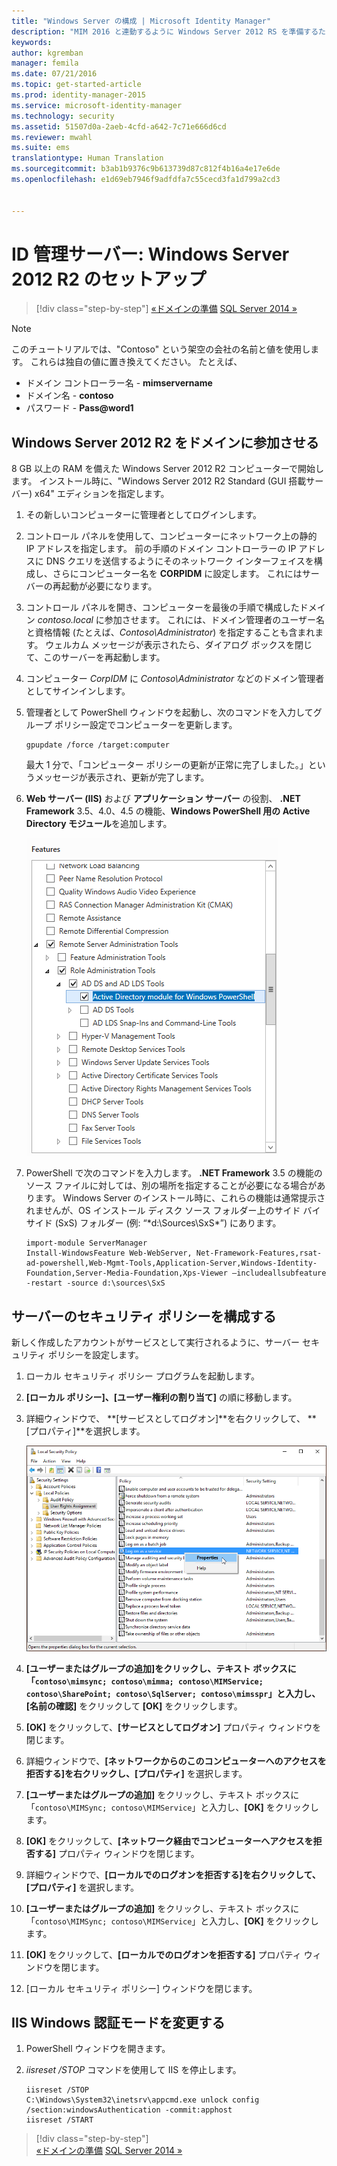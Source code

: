 ```yaml
---
title: "Windows Server の構成 | Microsoft Identity Manager"
description: "MIM 2016 と連動するように Windows Server 2012 RS を準備するための手順と最小要件を説明します。"
keywords: 
author: kgremban
manager: femila
ms.date: 07/21/2016
ms.topic: get-started-article
ms.prod: identity-manager-2015
ms.service: microsoft-identity-manager
ms.technology: security
ms.assetid: 51507d0a-2aeb-4cfd-a642-7c71e666d6cd
ms.reviewer: mwahl
ms.suite: ems
translationtype: Human Translation
ms.sourcegitcommit: b3ab1b9376c9b613739d87c812f4b16a4e17e6de
ms.openlocfilehash: e1d69eb7946f9adfdfa7c55cecd3fa1d799a2cd3


---
```


# ID 管理サーバー: Windows Server 2012 R2 のセットアップ

>[!div class="step-by-step"]
[«ドメインの準備](preparing-domain.md)
[SQL Server 2014 »](prepare-server-sql2014.md)

> [!NOTE]
> このチュートリアルでは、"Contoso" という架空の会社の名前と値を使用します。 これらは独自の値に置き換えてください。 たとえば、
> - ドメイン コントローラー名 - **mimservername**
> - ドメイン名 - **contoso**
> - パスワード - **Pass@word1**

## Windows Server 2012 R2 をドメインに参加させる

8 GB 以上の RAM を備えた Windows Server 2012 R2 コンピューターで開始します。 インストール時に、"Windows Server 2012 R2 Standard (GUI 搭載サーバー) x64" エディションを指定します。

1. その新しいコンピューターに管理者としてログインします。

2. コントロール パネルを使用して、コンピューターにネットワーク上の静的 IP アドレスを指定します。 前の手順のドメイン コントローラーの IP アドレスに DNS クエリを送信するようにそのネットワーク インターフェイスを構成し、さらにコンピューター名を **CORPIDM** に設定します。  これにはサーバーの再起動が必要になります。

3. コントロール パネルを開き、コンピューターを最後の手順で構成したドメイン *contoso.local* に参加させます。  これには、ドメイン管理者のユーザー名と資格情報 (たとえば、*Contoso\Administrator*) を指定することも含まれます。  ウェルカム メッセージが表示されたら、ダイアログ ボックスを閉じて、このサーバーを再起動します。

4. コンピューター *CorpIDM* に *Contoso\Administrator* などのドメイン管理者としてサインインします。

5. 管理者として PowerShell ウィンドウを起動し、次のコマンドを入力してグループ ポリシー設定でコンピューターを更新します。

    ```
    gpupdate /force /target:computer
    ```

    最大 1 分で、「コンピューター ポリシーの更新が正常に完了しました。」というメッセージが表示され、更新が完了します。

6. **Web サーバー (IIS)** および **アプリケーション サーバー** の役割、 **.NET Framework** 3.5、4.0、4.5 の機能、**Windows PowerShell 用の Active Directory モジュール**を追加します。

    ![PowerShell 機能の画像](media/MIM-DeployWS2.png)

7. PowerShell で次のコマンドを入力します。 **.NET Framework** 3.5 の機能のソース ファイルに対しては、別の場所を指定することが必要になる場合があります。 Windows Server のインストール時に、これらの機能は通常提示されませんが、OS インストール ディスク ソース フォルダー上のサイド バイ サイド (SxS) フォルダー (例: “*d:\Sources\SxS\*”) にあります。

    ```
    import-module ServerManager
    Install-WindowsFeature Web-WebServer, Net-Framework-Features,rsat-ad-powershell,Web-Mgmt-Tools,Application-Server,Windows-Identity-Foundation,Server-Media-Foundation,Xps-Viewer –includeallsubfeature -restart -source d:\sources\SxS
    ```

## サーバーのセキュリティ ポリシーを構成する

新しく作成したアカウントがサービスとして実行されるように、サーバー セキュリティ ポリシーを設定します。

1. ローカル セキュリティ ポリシー プログラムを起動します。

2. **[ローカル ポリシー]、[ユーザー権利の割り当て]** の順に移動します。

3. 詳細ウィンドウで、 **[サービスとしてログオン]**を右クリックして、 **[プロパティ]**を選択します。

    ![ローカル セキュリティ ポリシーの画像](media/MIM-DeployWS3.png)

4. **[ユーザーまたはグループの追加]**をクリックし、テキスト ボックスに「`contoso\mimsync; contoso\mimma; contoso\MIMService; contoso\SharePoint; contoso\SqlServer; contoso\mimsspr`」と入力し、**[名前の確認]** をクリックして **[OK]** をクリックします。

5. **[OK]** をクリックして、**[サービスとしてログオン]** プロパティ ウィンドウを閉じます。

6.  詳細ウィンドウで、**[ネットワークからのこのコンピューターへのアクセスを拒否する]**を右クリックし、**[プロパティ]** を選択します。

7. **[ユーザーまたはグループの追加]** をクリックし、テキスト ボックスに「`contoso\MIMSync; contoso\MIMService`」と入力し、**[OK]** をクリックします。

8. **[OK]** をクリックして、**[ネットワーク経由でコンピューターへアクセスを拒否する]** プロパティ ウィンドウを閉じます。

9. 詳細ウィンドウで、**[ローカルでのログオンを拒否する]**を右クリックして、**[プロパティ]** を選択します。

10. **[ユーザーまたはグループの追加]** をクリックし、テキスト ボックスに「`contoso\MIMSync; contoso\MIMService`」と入力し、**[OK]** をクリックします。

11. **[OK]** をクリックして、**[ローカルでのログオンを拒否する]** プロパティ ウィンドウを閉じます。

12. [ローカル セキュリティ ポリシー] ウィンドウを閉じます。


## IIS Windows 認証モードを変更する

1.  PowerShell ウィンドウを開きます。

2.  *iisreset /STOP* コマンドを使用して IIS を停止します。

    ```
    iisreset /STOP
    C:\Windows\System32\inetsrv\appcmd.exe unlock config /section:windowsAuthentication -commit:apphost
    iisreset /START
    ```

>[!div class="step-by-step"]  
[«ドメインの準備](preparing-domain.md)
[SQL Server 2014 »](prepare-server-sql2014.md)



<!--HONumber=Jul16_HO3-->


